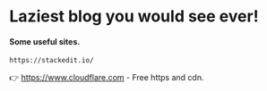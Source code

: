 # Laziest blog you would see ever!

#### Some useful sites.
```https://stackedit.io/```

👉 https://www.cloudflare.com - Free https and cdn.